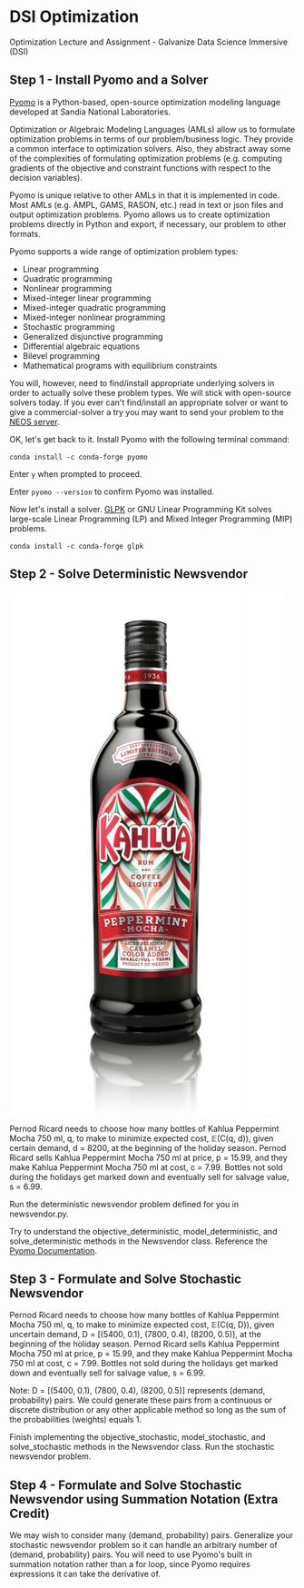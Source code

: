 # DSI Optimization
Optimization Lecture and Assignment - Galvanize Data Science Immersive (DSI)

## Step 1 - Install Pyomo and a Solver
[Pyomo](http://www.pyomo.org/) is a Python-based, open-source optimization modeling language developed at Sandia National Laboratories.

Optimization or Algebraic Modeling Languages (AMLs) allow us to formulate optimization problems in terms of our problem/business logic.  They provide a common interface to optimization solvers.  Also, they abstract away some of the complexities of formulating optimization problems (e.g. computing gradients of the objective and constraint functions with respect to the decision variables).

Pyomo is unique relative to other AMLs in that it is implemented in code.  Most AMLs (e.g. AMPL, GAMS, RASON, etc.) read in text or json files and output optimization problems.  Pyomo allows us to create optimization problems directly in Python and export, if necessary, our problem to other formats.

Pyomo supports a wide range of optimization problem types:

* Linear programming
* Quadratic programming
* Nonlinear programming
* Mixed-integer linear programming
* Mixed-integer quadratic programming
* Mixed-integer nonlinear programming
* Stochastic programming
* Generalized disjunctive programming
* Differential algebraic equations
* Bilevel programming
* Mathematical programs with equilibrium constraints

You will, however, need to find/install appropriate underlying solvers in order to actually solve these problem types. We will stick with open-source solvers today. If you ever can't find/install an appropriate solver or want to give a commercial-solver a try you may want to send your problem to the [NEOS server](https://neos-server.org/neos/).

OK, let's get back to it. Install Pyomo with the following terminal command:

```
conda install -c conda-forge pyomo
```

Enter ```y``` when prompted to proceed.

Enter ```pyomo --version``` to confirm Pyomo was installed.

Now let's install a solver. [GLPK](https://www.gnu.org/software/glpk/) or GNU Linear Programming Kit solves large-scale Linear Programming (LP) and Mixed Integer Programming (MIP) problems.

```
conda install -c conda-forge glpk
```

## Step 2 - Solve Deterministic Newsvendor

![](img/kahlua-peppermint-mocha.jpg)

Pernod Ricard needs to choose how many bottles of Kahlua Peppermint Mocha 750 ml, q, to make to minimize expected cost, 𝔼(C(q, d)), given certain demand, d = 8200, at the beginning of the holiday season.  Pernod Ricard sells Kahlua Peppermint Mocha 750 ml at price, p = 15.99, and they make Kahlua Peppermint Mocha 750 ml at cost, c = 7.99.  Bottles not sold during the holidays get marked down and eventually sell for salvage value, s = 6.99.

Run the deterministic newsvendor problem defined for you in newsvendor.py.

Try to understand the objective_deterministic, model_deterministic, and solve_deterministic methods in the Newsvendor class. Reference the [Pyomo Documentation](http://www.pyomo.org/documentation/).

## Step 3 - Formulate and Solve Stochastic Newsvendor

Pernod Ricard needs to choose how many bottles of Kahlua Peppermint Mocha 750 ml, q, to make to minimize expected cost, 𝔼(C(q, D)), given uncertain demand, D = [(5400, 0.1), (7800, 0.4), (8200, 0.5)], at the beginning of the holiday season.  Pernod Ricard sells Kahlua Peppermint Mocha 750 ml at price, p = 15.99, and they make Kahlua Peppermint Mocha 750 ml at cost, c = 7.99.  Bottles not sold during the holidays get marked down and eventually sell for salvage value, s = 6.99.

Note: D = [(5400, 0.1), (7800, 0.4), (8200, 0.5)] represents (demand, probability) pairs. We could generate these pairs from a continuous or discrete distribution or any other applicable method so long as the sum of the probabilities (weights) equals 1.   

Finish implementing the objective_stochastic, model_stochastic, and solve_stochastic methods in the Newsvendor class.  Run the stochastic newsvendor problem.

## Step 4 - Formulate and Solve Stochastic Newsvendor using Summation Notation (Extra Credit)

We may wish to consider many (demand, probability) pairs. Generalize your stochastic newsvendor problem so it can handle an arbitrary number of (demand, probability) pairs. You will need to use Pyomo's built in summation notation rather than a for loop, since Pyomo requires expressions it can take the derivative of. 



